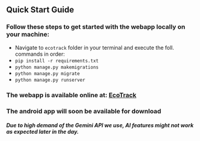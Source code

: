 ## Quick Start Guide

### Follow these steps to get started with the webapp locally on your machine:

- Navigate to `ecotrack` folder in your terminal and execute the foll. commands in order:
- `pip install -r requirements.txt`
- `python manage.py makemigrations`
- `python manage.py migrate`
- `python manage.py runserver`

### The webapp is available online at: [EcoTrack](https://saishgawade.pythonanywhere.com)

### The android app will soon be available for download

##### Due to high demand of the Gemini API we use, AI features might not work as expected later in the day.
